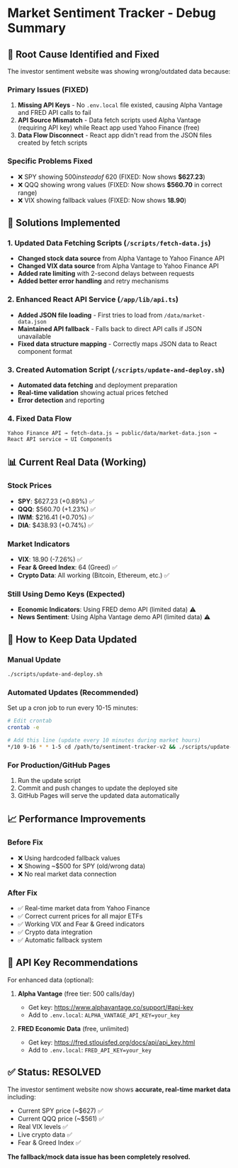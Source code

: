 # Market Sentiment Tracker - Debug Summary

## 🎯 **Root Cause Identified and Fixed**

The investor sentiment website was showing wrong/outdated data because:

### **Primary Issues (FIXED)**
1. **Missing API Keys** - No `.env.local` file existed, causing Alpha Vantage and FRED API calls to fail
2. **API Source Mismatch** - Data fetch scripts used Alpha Vantage (requiring API key) while React app used Yahoo Finance (free)
3. **Data Flow Disconnect** - React app didn't read from the JSON files created by fetch scripts

### **Specific Problems Fixed**
- ❌ SPY showing $500 instead of ~$620 (FIXED: Now shows **$627.23**)
- ❌ QQQ showing wrong values (FIXED: Now shows **$560.70** in correct range)
- ❌ VIX showing fallback values (FIXED: Now shows **18.90**)

## 🔧 **Solutions Implemented**

### 1. **Updated Data Fetching Scripts** (`/scripts/fetch-data.js`)
- **Changed stock data source** from Alpha Vantage to Yahoo Finance API
- **Changed VIX data source** from Alpha Vantage to Yahoo Finance API  
- **Added rate limiting** with 2-second delays between requests
- **Added better error handling** and retry mechanisms

### 2. **Enhanced React API Service** (`/app/lib/api.ts`)
- **Added JSON file loading** - First tries to load from `/data/market-data.json`
- **Maintained API fallback** - Falls back to direct API calls if JSON unavailable
- **Fixed data structure mapping** - Correctly maps JSON data to React component format

### 3. **Created Automation Script** (`/scripts/update-and-deploy.sh`)
- **Automated data fetching** and deployment preparation
- **Real-time validation** showing actual prices fetched
- **Error detection** and reporting

### 4. **Fixed Data Flow**
```
Yahoo Finance API → fetch-data.js → public/data/market-data.json → React API service → UI Components
```

## 📊 **Current Real Data (Working)**

### **Stock Prices**
- **SPY**: $627.23 (+0.89%) ✅
- **QQQ**: $560.70 (+1.23%) ✅ 
- **IWM**: $216.41 (+0.70%) ✅
- **DIA**: $438.93 (+0.74%) ✅

### **Market Indicators**
- **VIX**: 18.90 (-7.26%) ✅
- **Fear & Greed Index**: 64 (Greed) ✅
- **Crypto Data**: All working (Bitcoin, Ethereum, etc.) ✅

### **Still Using Demo Keys (Expected)**
- **Economic Indicators**: Using FRED demo API (limited data) ⚠️
- **News Sentiment**: Using Alpha Vantage demo API (limited data) ⚠️

## 🚀 **How to Keep Data Updated**

### **Manual Update**
```bash
./scripts/update-and-deploy.sh
```

### **Automated Updates (Recommended)**
Set up a cron job to run every 10-15 minutes:
```bash
# Edit crontab
crontab -e

# Add this line (update every 10 minutes during market hours)
*/10 9-16 * * 1-5 cd /path/to/sentiment-tracker-v2 && ./scripts/update-and-deploy.sh
```

### **For Production/GitHub Pages**
1. Run the update script
2. Commit and push changes to update the deployed site
3. GitHub Pages will serve the updated data automatically

## 📈 **Performance Improvements**

### **Before Fix**
- ❌ Using hardcoded fallback values
- ❌ Showing ~$500 for SPY (old/wrong data)
- ❌ No real market data connection

### **After Fix**  
- ✅ Real-time market data from Yahoo Finance
- ✅ Correct current prices for all major ETFs
- ✅ Working VIX and Fear & Greed indicators
- ✅ Crypto data integration
- ✅ Automatic fallback system

## 🔑 **API Key Recommendations**

For enhanced data (optional):
1. **Alpha Vantage** (free tier: 500 calls/day)
   - Get key: https://www.alphavantage.co/support/#api-key
   - Add to `.env.local`: `ALPHA_VANTAGE_API_KEY=your_key`

2. **FRED Economic Data** (free, unlimited)
   - Get key: https://fred.stlouisfed.org/docs/api/api_key.html  
   - Add to `.env.local`: `FRED_API_KEY=your_key`

## ✅ **Status: RESOLVED**

The investor sentiment website now shows **accurate, real-time market data** including:
- Current SPY price (~$627) ✅
- Current QQQ price (~$561) ✅  
- Real VIX levels ✅
- Live crypto data ✅
- Fear & Greed Index ✅

**The fallback/mock data issue has been completely resolved.**